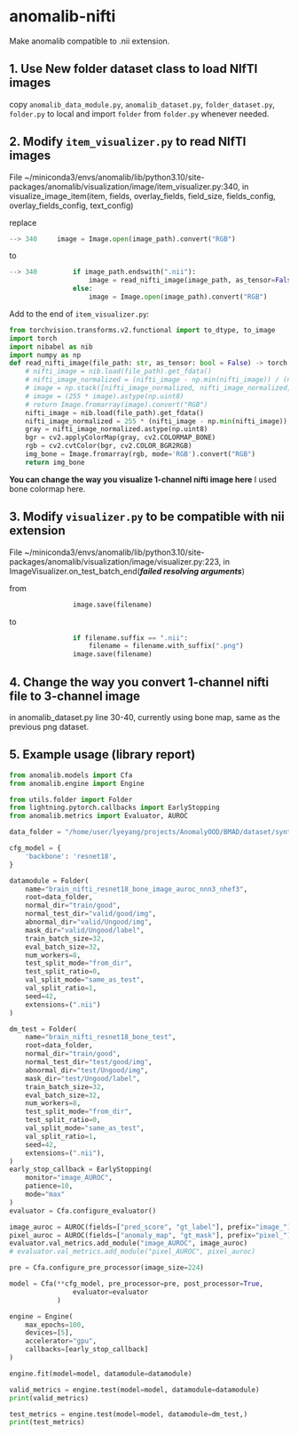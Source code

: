 # anomalib-nifti
Make anomalib compatible to .nii extension.


## 1. Use New folder dataset class to load NIfTI images
copy `anomalib_data_module.py`, `anomalib_dataset.py`, `folder_dataset.py`, `folder.py` to local and import `folder` from `folder.py` whenever needed.

## 2. Modify `item_visualizer.py` to read NIfTI images
File ~/miniconda3/envs/anomalib/lib/python3.10/site-packages/anomalib/visualization/image/item_visualizer.py:340, in visualize_image_item(item, fields, overlay_fields, field_size, fields_config, overlay_fields_config, text_config)

replace
```python
--> 340     image = Image.open(image_path).convert("RGB")
```

to
```python
--> 340         if image_path.endswith(".nii"):
                    image = read_nifti_image(image_path, as_tensor=False)
                else:
                    image = Image.open(image_path).convert("RGB")
```

Add to the end of `item_visualizer.py`:
```python
from torchvision.transforms.v2.functional import to_dtype, to_image
import torch
import nibabel as nib
import numpy as np
def read_nifti_image(file_path: str, as_tensor: bool = False) -> torch.Tensor | np.ndarray:
    # nifti_image = nib.load(file_path).get_fdata()
    # nifti_image_normalized = (nifti_image - np.min(nifti_image)) / (np.max(nifti_image) - np.min(nifti_image))
    # image = np.stack([nifti_image_normalized, nifti_image_normalized, nifti_image_normalized], axis=-1)  # (H, W, 3)
    # image = (255 * image).astype(np.uint8)
    # return Image.fromarray(image).convert("RGB")
    nifti_image = nib.load(file_path).get_fdata()
    nifti_image_normalized = 255 * (nifti_image - np.min(nifti_image)) / (np.max(nifti_image) - np.min(nifti_image))
    gray = nifti_image_normalized.astype(np.uint8)
    bgr = cv2.applyColorMap(gray, cv2.COLORMAP_BONE)
    rgb = cv2.cvtColor(bgr, cv2.COLOR_BGR2RGB)
    img_bone = Image.fromarray(rgb, mode='RGB').convert("RGB")
    return img_bone
```
**You can change the way you visualize 1-channel nifti image here**
 I used bone colormap here.


## 3. Modify `visualizer.py` to be compatible with nii extension
File ~/miniconda3/envs/anomalib/lib/python3.10/site-packages/anomalib/visualization/image/visualizer.py:223, in ImageVisualizer.on_test_batch_end(***failed resolving arguments***)

from
```python
                image.save(filename)
```

to 

```python
                if filename.suffix == ".nii":
                    filename = filename.with_suffix(".png")
                image.save(filename)
```

## 4. Change the way you convert 1-channel nifti file to 3-channel image
in anomalib_dataset.py line 30-40, currently using bone map, same as the previous png dataset.

## 5. Example usage (library report)
```python
from anomalib.models import Cfa
from anomalib.engine import Engine

from utils.folder import Folder
from lightning.pytorch.callbacks import EarlyStopping
from anomalib.metrics import Evaluator, AUROC

data_folder = "/home/user/lyeyang/projects/AnomalyOOD/BMAD/dataset/synthrad_v5"

cfg_model = {
    'backbone': 'resnet18',
}

datamodule = Folder(
    name="brain_nifti_resnet18_bone_image_auroc_nnn3_nhef3",
    root=data_folder,
    normal_dir="train/good",
    normal_test_dir="valid/good/img",
    abnormal_dir="valid/Ungood/img",
    mask_dir="valid/Ungood/label",
    train_batch_size=32,
    eval_batch_size=32,
    num_workers=8,
    test_split_mode="from_dir",
    test_split_ratio=0,
    val_split_mode="same_as_test",
    val_split_ratio=1,
    seed=42,
    extensions=(".nii")
)

dm_test = Folder(
    name="brain_nifti_resnet18_bone_test",
    root=data_folder,
    normal_dir="train/good",
    normal_test_dir="test/good/img",
    abnormal_dir="test/Ungood/img",
    mask_dir="test/Ungood/label",
    train_batch_size=32,
    eval_batch_size=32,
    num_workers=8,
    test_split_mode="from_dir",
    test_split_ratio=0,
    val_split_mode="same_as_test",
    val_split_ratio=1,
    seed=42,
    extensions=(".nii"),
)
early_stop_callback = EarlyStopping(
    monitor="image_AUROC",
    patience=10,
    mode="max"
)
evaluator = Cfa.configure_evaluator()

image_auroc = AUROC(fields=["pred_score", "gt_label"], prefix="image_")
pixel_auroc = AUROC(fields=["anomaly_map", "gt_mask"], prefix="pixel_")
evaluator.val_metrics.add_module("image_AUROC", image_auroc)
# evaluator.val_metrics.add_module("pixel_AUROC", pixel_auroc)

pre = Cfa.configure_pre_processor(image_size=224)

model = Cfa(**cfg_model, pre_processor=pre, post_processor=True,
                evaluator=evaluator
            )

engine = Engine(
    max_epochs=100,
    devices=[5],
    accelerator="gpu",
    callbacks=[early_stop_callback]
)

engine.fit(model=model, datamodule=datamodule)

valid_metrics = engine.test(model=model, datamodule=datamodule)
print(valid_metrics)

test_metrics = engine.test(model=model, datamodule=dm_test,)
print(test_metrics)
```
